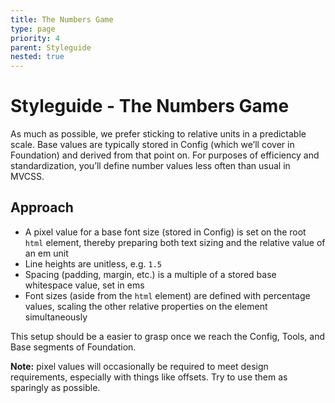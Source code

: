 ```yaml
---
title: The Numbers Game
type: page
priority: 4
parent: Styleguide
nested: true
---
```


Styleguide - The Numbers Game
=============================

As much as possible, we prefer sticking to relative units in a predictable scale. Base values are typically stored in Config (which we’ll cover in Foundation) and derived from that point on. For purposes of efficiency and standardization, you’ll define number values less often than usual in MVCSS.

Approach
--------

- A pixel value for a base font size (stored in Config) is set on the root `html` element, thereby preparing both text sizing and the relative value of an em unit
- Line heights are unitless, e.g. `1.5`
- Spacing (padding, margin, etc.) is a multiple of a stored base whitespace value, set in ems
- Font sizes (aside from the `html` element) are defined with percentage values, scaling the other relative properties on the element simultaneously

This setup should be a easier to grasp once we reach the Config, Tools, and Base segments of Foundation.

**Note:** pixel values will occasionally be required to meet design requirements, especially with things like offsets. Try to use them as sparingly as possible.

<!-- Nicktique: might help to weave magic numbers in here: http://csswizardry.com/2012/11/code-smells-in-css/ -->
